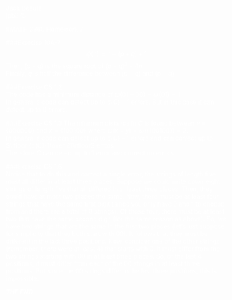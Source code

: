 <font color = white>  

Jack Beautz  
jpb375  

#MATH 3360 Homework 7  

###Exercise 10A-7
$$\phi(n) = n - (p + q) + 1$$
Then, $(p-q)$ is the square root of $(p+q)^2 - 4n$.  
Finally, $q$ is half the difference between $(p+q)$ and $(p-q)$  

###Exercise CS 1.2  
The code has a minimum distance of $\omega(01-00)=\omega(01)=1$.  
In general a code can detect up to $d(C)-1$ errors. But in this case
it can detect up to $0$ errors.  

###Exercise CS 1.3
The minimum distance in $C$ is found between $y=\{000000\}$ and $x=\{100100\}$ where $\omega(x-y) = \omega(\{100100\}) = 2$.  
In general a code can detect up to $d(C)-1$ errors and can correct up to $\lfloor {d(C)-1\over 2}\rfloor$ errors.  
Therefore $C$ can detect up to 1 error and correct no errors.  

###Exercise CS 1.6  
Notice that to do this and correct a single error, the strings of length five must all
differ in at least three places. Suppose we could write down eight strings of length five that
all differed in at least three places. Then, they could have at most two places the same. Now,
there must be at least four strings that have the same first digit (since you only have 0 and 1
to choose from and there are a total of 8 strings). Of those four, there must be at least two
that have the same second digit (for the same reason as above). So, we have two strings that
are the same in the first two places (let’s just suppose for simplicity that they both start with
00). It follows that they must be different in the last three positions. Now, consider one of
the other strings (remember, there were at least 4) that starts with 0. It must differ from the
two strings starting with 00 in at least three places. So, of the last 4 positions, it must differ
from each of the 00 strings in at least three positions. But since the 00 strings differ in the
last three positions, this is impossible.

***THE END***
